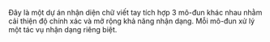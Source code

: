 Đây là một dự án nhận diện chữ viết tay tích hợp 3 mô-đun khác nhau nhằm cải thiện độ chính xác và mở rộng khả năng nhận dạng. Mỗi mô-đun xử lý một tác vụ nhận dạng riêng biệt.
